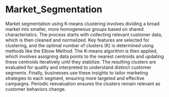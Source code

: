 # Market_Segmentation

Market segmentation using K-means clustering involves dividing a broad market into smaller, more homogeneous groups based on shared characteristics. The process starts with collecting relevant customer data, which is then cleaned and normalized. Key features are selected for clustering, and the optimal number of clusters (K) is determined using methods like the Elbow Method. The K-means algorithm is then applied, which involves assigning data points to the nearest centroids and updating these centroids iteratively until they stabilize. The resulting clusters are evaluated for quality and interpreted to understand distinct customer segments. Finally, businesses use these insights to tailor marketing strategies to each segment, ensuring more targeted and effective campaigns. Periodic reevaluation ensures the clusters remain relevant as customer behaviors change.
